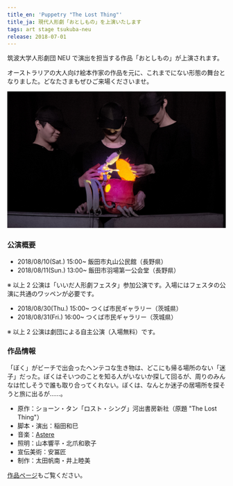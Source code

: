 ```yaml
---
title_en: 'Puppetry "The Lost Thing"'
title_ja: 現代人形劇「おとしもの」を上演いたします
tags: art stage tsukuba-neu
release: 2018-07-01
---
```


筑波大学人形劇団 NEU で演出を担当する作品「おとしもの」が上演されます。

オーストラリアの大人向け絵本作家の作品を元に、これまでにない形態の舞台となりました。どなたさまもぜひご来場くださいませ。

![](/works/the-lost-thing/the-lost-thing_cover.jpg)

### 公演概要

- 2018/08/10(Sat.) 15:00~ 飯田市丸山公民館（長野県）
- 2018/08/11(Sun.) 13:00~ 飯田市羽場第一公会堂（長野県）

※ 以上 2 公演は「いいだ人形劇フェスタ」参加公演です。入場にはフェスタの公演に共通のワッペンが必要です。

- 2018/08/30(Thu.) 15:00~ つくば市民ギャラリー（茨城県）
- 2018/08/31(Fri.) 16:00~ つくば市民ギャラリー（茨城県）

※ 以上 2 公演は劇団による自主公演（入場無料）です。

### 作品情報

「ぼく」がビーチで出会ったヘンテコな生き物は、どこにも帰る場所のない「迷子」だった。ぼくはそいつのことを知る人がいないか探して回るが、周りのみんなは忙しそうで誰も取り合ってくれない。ぼくは、なんとか迷子の居場所を探そうと旅に出るが……。

- 原作：ショーン・タン「ロスト・シング」河出書房新社（原題 "The Lost Thing"）
- 脚本・演出：稲田和巳
- 音楽：[Astere](https://astere.jp)
- 照明：山本響平・北爪和歌子
- 宣伝美術：安冨匠
- 制作：太田帆南・井上睦美

[作品ページ](/works/the-lost-thing)もご覧ください。
